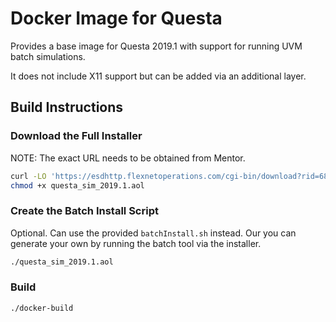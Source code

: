 # Docker Image for Questa

Provides a base image for Questa 2019.1 with support for running UVM batch
simulations.

It does not include X11 support but can be added via an additional layer.

## Build Instructions

### Download the Full Installer

NOTE: The exact URL needs to be obtained from Mentor.

```sh
curl -LO 'https://esdhttp.flexnetoperations.com/cgi-bin/download?rid=6805980417&rp=DTM20190130172812OTk2NTI5ODE5' --output questa_sim_2019.1.aol
chmod +x questa_sim_2019.1.aol
```

### Create the Batch Install Script

Optional.  Can use the provided `batchInstall.sh` instead.  Our you can
generate your own by running the batch tool via the installer.

```sh
./questa_sim_2019.1.aol
```

### Build

```sh
./docker-build
```
